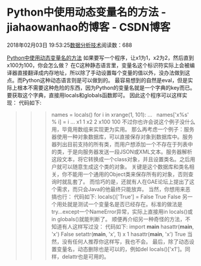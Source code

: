 
# Python中使用动态变量名的方法 - jiahaowanhao的博客 - CSDN博客


2018年02月03日 19:53:25[数据分析技术](https://me.csdn.net/jiahaowanhao)阅读数：688


[Python中使用动态变量名的方法](http://cda.pinggu.org/view/24642.html)
如果要写一个程序，让x1为1，x2为2，然后直到x100为100，你会怎么做？
在C这种静态语言里，变量名这个标识符实际上会被编译器直接翻译成内存地址，所以除了手动设置每个变量的值以外，没办法做到这点。而Python这种动态语言则是可以做到的。
最容易想到的自然是eval，但是实际上根本不需要这种危险的东西，因为Python的变量名就是一个字典的key而已。要获取这个字典，直接用locals和globals函数即可。
因此这个程序可以这样实现：
代码如下:
>>> names = locals()
>>> for i in xrange(1, 101):
...   names['x%s' % i] = i
...
>>> x1
1
>>> x2
2
>>> x100
100
不过你也许会说这个例子没什么用，毕竟用数组来实现更为实用。
那么再考虑一个例子：服务器使用一种对象数据库，可以直接保存对象到数据库中。服务器列出目前支持的所有类，而用户想添加一个不存在于列表中的类，于是向服务器发送一段JSON或XML文本。服务器解析这段文本，将它转换成一个class对象，并且设置类名。之后用户就可以随意生成这个类的对象。
关键是这个数据库和类名相关，你不能用一个通用的Object类来保存所有的对象，否则查询时就乱套了。
而恰巧的是，还就有人在GAE论坛上提出了这个需求，而只会Java的他最终只能放弃。
当然，你想用来恶搞也行：
代码如下:
>>> locals()['True'] = False
>>> True
False
另一个用处就是测试一个变量名是否已经存在。标准的做法是try...except一个NameError异常，实际上直接用in locals()或in globals()就能判断了。
顺便再介绍另一种奇怪的方法，不知道有人这样写过没：
代码如下:
>>> import __main__
>>> hasattr(__main__, 'x')
False
>>> setattr(__main__, 'x', 1)
>>> x
1
>>> hasattr(__main__, 'x')
True
当然，没有任何人推荐你这样写，我也不会。
最后，除了动态设置变量名，动态删除也是可以的，例如del locals()['x1']。同样，delattr也是可用的。


